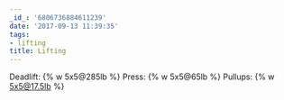 ```yaml
---
_id_: '6806736884611239'
date: '2017-09-13 11:39:35'
tags:
- lifting
title: Lifting
---
```


Deadlift: {% w 5x5@285lb %}
Press: {% w 5x5@65lb %}
Pullups: {% w 5x5@17.5lb %}
